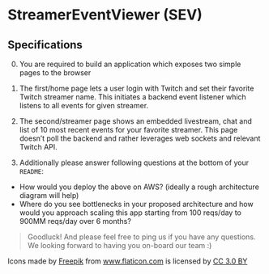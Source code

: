# StreamerEventViewer (SEV)

## Specifications

0. You are required to build an application which exposes two simple pages to the browser

1. The first/home page lets a user login with Twitch and set their favorite Twitch streamer name. This initiates a backend event
   listener which listens to all events for given streamer.

2. The second/streamer page shows an embedded livestream, chat and list of 10 most recent events for your favorite streamer. This page
   doesn’t poll the backend and rather leverages web sockets and relevant Twitch API.

3. Additionally please answer following questions at the bottom of your `README`:
- How would you deploy the above on AWS? (ideally a rough architecture diagram will help)
- Where do you see bottlenecks in your proposed architecture and how would you approach scaling this app starting from 100 reqs/day to
   900MM reqs/day over 6 months?

> Goodluck! And please feel free to ping us if you have any questions. We looking forward to having you on-board our team :)



Icons made by <a href="https://www.freepik.com/" title="Freepik">Freepik</a> from <a href="https://www.flaticon.com/" 			    title="Flaticon">www.flaticon.com</a> is licensed by <a href="http://creativecommons.org/licenses/by/3.0/" 			    title="Creative Commons BY 3.0" target="_blank">CC 3.0 BY</a>
